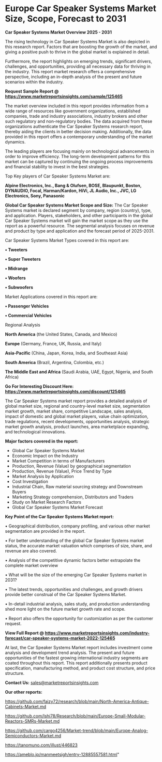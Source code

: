 # Europe Car Speaker Systems Market Size, Scope, Forecast to 2031

<Strong> Car Speaker Systems Market Overview 2025 - 2031</strong>

The rising technology in Car Speaker Systems Market is also depicted in this research report. Factors that are boosting the growth of the market, and giving a positive push to thrive in the global market is explained in detail.

Furthermore, the report highlights on emerging trends, significant drivers, challenges, and opportunities, providing all necessary data for thriving in the industry. This report market research offers a comprehensive perspective, including an in-depth analysis of the present and future scenarios within the industry.

<strong>Request Sample Report @ <a href=https://www.marketreportsinsights.com/sample/125465>https://www.marketreportsinsights.com/sample/125465</a></strong>

The market overview included in this report provides information from a wide range of resources like government organizations, established companies, trade and industry associations, industry brokers and other such regulatory and non-regulatory bodies. The data acquired from these organizations authenticate the Car Speaker Systems research report, thereby aiding the clients in better decision making. Additionally, the data provided in this report offers a contemporary understanding of the market dynamics.

The leading players are focusing mainly on technological advancements in order to improve efficiency. The long-term development patterns for this market can be captured by continuing the ongoing process improvements and financial stability to invest in the best strategies.

Top Key players of Car Speaker Systems Market are:

<strong>Alpine Electronics, Inc., Bang & Olufsen, BOSE, Blaupunkt, Boston, DYNAUDIO, Focal, Harman/Kardon, HiVi, JL Audio, Inc., JVC, LG Electronics, Sony, Panasonic</strong>

<strong><b>Global Car Speaker Systems Market Scope and Size:</b></strong>
The Car Speaker Systems market is declared segment by company, region (country), type, and application. Players, stakeholders, and other participants in the global Car Speaker Systems market will gain the market scope as they use the report as a powerful resource. The segmental analysis focuses on revenue and product by type and application and the forecast period of 2025-2031.

Car Speaker Systems Market Types covered in this report are:

<strong>• Tweeters

• Super Tweeters

• Midrange

• Woofers

• Subwoofers</strong>

Market Applications covered in this report are:

<strong>• Passenger Vehicles

• Commercial Vehicles</strong> 

Regional Analysis

<strong>North America</strong> (the United States, Canada, and Mexico)

<strong>Europe</strong> (Germany, France, UK, Russia, and Italy)

<strong>Asia-Pacific</strong> (China, Japan, Korea, India, and Southeast Asia)

<strong>South America</strong> (Brazil, Argentina, Colombia, etc.)

<strong>The Middle East and Africa</strong> (Saudi Arabia, UAE, Egypt, Nigeria, and South Africa)

<strong>Go For Interesting Discount Here: <a href=https://www.marketreportsinsights.com/discount/125465>https://www.marketreportsinsights.com/discount/125465</a></strong>

The Car Speaker Systems market report provides a detailed analysis of global market size, regional and country-level market size, segmentation market growth, market share, competitive Landscape, sales analysis, impact of domestic and global market players, value chain optimization, trade regulations, recent developments, opportunities analysis, strategic market growth analysis, product launches, area marketplace expanding, and technological innovations.

<strong><b>Major factors covered in the report:</b></strong>
<ul>
  <li>Global Car Speaker Systems Market </li>
  <li>Economic Impact on the Industry</li>
  <li>Market Competition in terms of Manufacturers</li>
  <li>Production, Revenue (Value) by geographical segmentation</li>
  <li>Production, Revenue (Value), Price Trend by Type</li>
  <li>Market Analysis by Application</li>
  <li>Cost Investigation</li>
  <li>Industrial Chain, Raw material sourcing strategy and Downstream Buyers</li>
  <li>Marketing Strategy comprehension, Distributors and Traders</li>
  <li>Study on Market Research Factors</li>
  <li>Global Car Speaker Systems Market Forecast</li>
</ul>

<strong><b>Key Point of the Car Speaker Systems Market report:</b></strong>

• Geographical distribution, company profiling, and various other market segmentation are provided in the report.

• For better understanding of the global Car Speaker Systems market status, the accurate market valuation which comprises of size, share, and revenue are also covered.

• Analysis of the competitive dynamic factors better extrapolate the complete market overview

• What will be the size of the emerging Car Speaker Systems market in 2031?

• The latest trends, opportunities and challenges, and growth drivers provide better construal of the Car Speaker Systems Market.

• In-detail industrial analysis, sales study, and production understanding shed more light on the future market growth rate and scope.

• Report also offers the opportunity for customization as per the customer request.

<strong><b>View Full Report @ <a href=https://www.marketreportsinsights.com/industry-forecast/car-speaker-systems-market-2022-125465>https://www.marketreportsinsights.com/industry-forecast/car-speaker-systems-market-2022-125465</a></b></strong>


At last, the Car Speaker Systems Market report includes investment come analysis and development trend analysis. The present and future opportunities of the fastest growing international industry segments are coated throughout this report. This report additionally presents product specification, manufacturing method, and product cost structure, and price structure.

<strong>Contact Us:</strong>
sales@marketreportsinsights.com

<strong>Our other reports:</strong>

<a href=https://github.com/faizy72/research/blob/main/North-America-Antique-Cabinets-Market.md>https://github.com/faizy72/research/blob/main/North-America-Antique-Cabinets-Market.md</a>

<a href=https://github.com/Ishi78/Research/blob/main/Europe-Small-Modular-Reactors-SMRs-Market.md>https://github.com/Ishi78/Research/blob/main/Europe-Small-Modular-Reactors-SMRs-Market.md</a>

<a href=https://github.com/cargo4256/Market-trend/blob/main/Europe-Analog-Semiconductors-Market.md>https://github.com/cargo4256/Market-trend/blob/main/Europe-Analog-Semiconductors-Market.md</a>

<a href=https://tanomuno.com/illust/446823>https://tanomuno.com/illust/446823</a>

<a href=https://ameblo.jp/manmeetsigh/entry-12885557581.html>https://ameblo.jp/manmeetsigh/entry-12885557581.html</a>"
